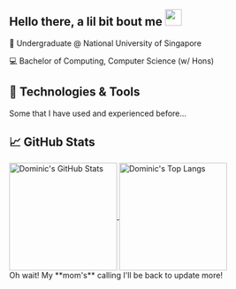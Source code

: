 ## Hello there, a lil bit bout me <img src="https://raw.githubusercontent.com/MartinHeinz/MartinHeinz/master/wave.gif" width="30px">

:notebook_with_decorative_cover: Undergraduate @ National University of Singapore

:computer: Bachelor of Computing, Computer Science (w/ Hons)

## 🔧 Technologies & Tools
Some that I have used and experienced before...



## &#x1f4c8; GitHub Stats
<a href="https://github.com/domsterthebot/domsterthebot">
  <img align="center" alt="Dominic's GitHub Stats" height="195" src="https://github-readme-stats.vercel.app/api?username=domsterthebot&show_icons=true&theme=gruvbox&count_private=true" />
</a>
<a href="https://github.com/domsterthebot/domsterthebot">
  <img align="center" alt="Dominic's Top Langs" height="195" src="https://github-readme-stats.vercel.app/api/top-langs/?username=domsterthebot&show_icons=true&theme=gruvbox&count_private=true&layout=compact" />
</a>

<br />
Oh wait! My **mom's** calling I'll be back to update more!
<!--
**domsterthebot/domsterthebot** is a ✨ _special_ ✨ repository because its `README.md` (this file) appears on your GitHub profile.

Here are some ideas to get you started:

- 🔭 I’m currently working on ...
- 🌱 I’m currently learning ...
- 👯 I’m looking to collaborate on ...
- 🤔 I’m looking for help with ...
- 💬 Ask me about ...
- 📫 How to reach me: ...
- 😄 Pronouns: ...
- ⚡ Fun fact: ...
-->
